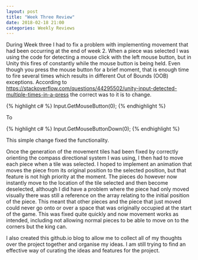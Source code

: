 ```yaml
---
layout: post
title: "Week Three Review"
date: 2018-02-18 21:00
categories: Weekly Reviews
---
```

During Week three I had to fix a problem with implementing movement that had been occurring at the end of week 2. When a piece was selected I was using the code for detecting a mouse click with the left mouse button, but in Unity this fires of constantly while the mouse button is being held. Even though you press the mouse button for a brief moment, that is enough time to fire several times which results in different Out of Bounds (OOB) exceptions. According to https://stackoverflow.com/questions/44295502/unity-input-detected-multiple-times-in-a-press the correct was to it is to change.

{% highlight c# %}
Input.GetMouseButton(0);
{% endhighlight %}

To

{% highlight c# %}
Input.GetMouseButtonDown(0);
{% endhighlight %}

This simple change fixed the functionality.

Once the generation of the movement tiles had been fixed by correctly orienting the compass directional system I was using, I then had to move each piece when a tile was selected. I hoped to implement an animation that moves the piece from its original position to the selected position, but that feature is not high priority at the moment. The pieces do however now instantly move to the location of the tile selected and then become deselected, although I did have a problem where the piece had only moved visually there was still a reference on the array relating to the initial position of the piece. This meant that other pieces and the piece that just moved could never go onto or over a space that was originally occupied at the start of the game. This was fixed quite quickly and now movement works as intended, including not allowing normal pieces to be able to move on to the corners but the king can.

I also created this github.io blog to allow me to collect all of my thoughts over the project together and organise my ideas.
I am still trying to find an effective way of curating the ideas and features for the project.

